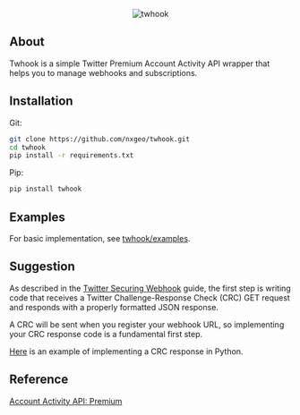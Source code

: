 <p align="center">
    <img src="https://bit.ly/39k5XBT" alt="twhook">
</p>

## About
Twhook is a simple Twitter Premium Account Activity API wrapper that helps you to manage webhooks and subscriptions.

## Installation
Git:
```bash
git clone https://github.com/nxgeo/twhook.git
cd twhook
pip install -r requirements.txt
```
Pip:
```bash
pip install twhook
```

## Examples
For basic implementation, see [twhook/examples](https://github.com/nxgeo/twhook/tree/master/examples).

## Suggestion
As described in the [Twitter Securing Webhook](https://developer.twitter.com/en/docs/twitter-api/premium/account-activity-api/guides/securing-webhooks) guide, the first step is writing code that receives a Twitter Challenge-Response Check (CRC) GET request and responds with a properly formatted JSON response.

A CRC will be sent when you register your webhook URL, so implementing your CRC response code is a fundamental first step.

[Here](https://gist.github.com/nxgeo/74f35a3ab5951740892f811a83f2d403) is an example of implementing a CRC response in Python.

## Reference
[Account Activity API: Premium](https://developer.twitter.com/en/docs/twitter-api/premium/account-activity-api)